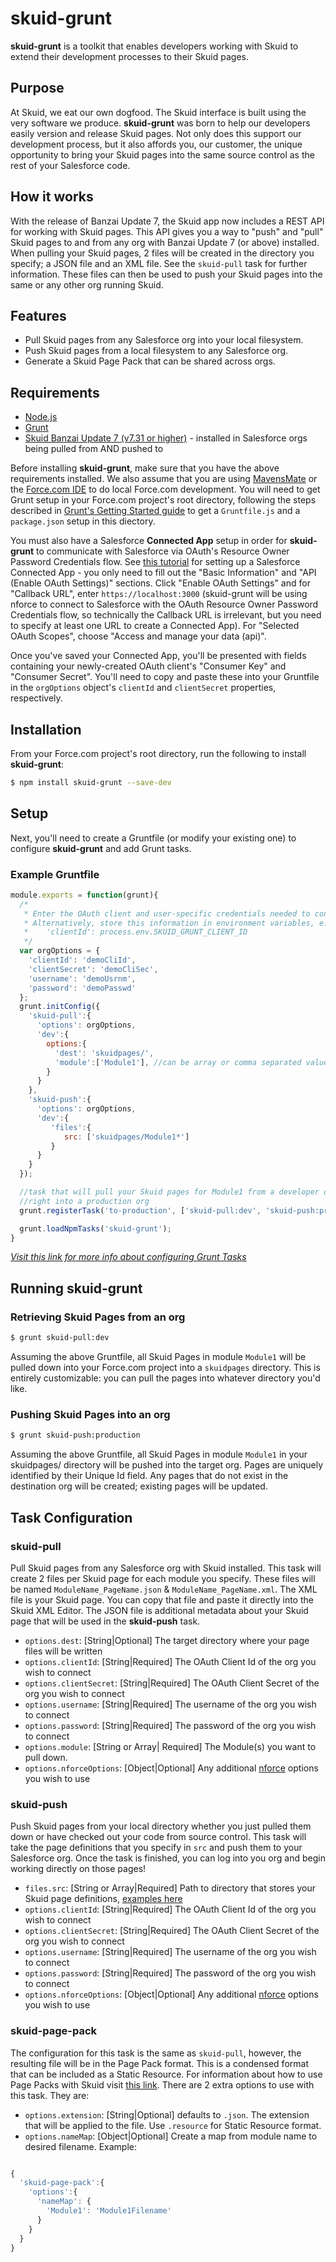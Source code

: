 # skuid-grunt

**skuid-grunt** is a toolkit that enables developers working with Skuid to extend their development processes to their Skuid pages.

## Purpose
At Skuid, we eat our own dogfood. The Skuid interface is built using the very software we produce. **skuid-grunt** was born to help our developers easily version and release Skuid pages. Not only does this support our development process, but it also affords you, our customer, the unique opportunity to bring your Skuid pages into the same source control as the rest of your Salesforce code.

## How it works
With the release of Banzai Update 7, the Skuid app now includes a REST API for working with Skuid pages. This API gives you a way to "push" and "pull" Skuid pages to and from any org with Banzai Update 7 (or above) installed. When pulling your Skuid pages, 2 files will be created in the directory you specify; a JSON file and an XML file. See the ```skuid-pull``` task for further information. These files can then be used to push your Skuid pages into the same or any other org running Skuid.

## Features
* Pull Skuid pages from any Salesforce org into your local filesystem.
* Push Skuid pages from a local filesystem to any Salesforce org.
* Generate a Skuid Page Pack that can be shared across orgs.

## Requirements

* [Node.js](https://nodejs.org/)
* [Grunt](http://gruntjs.com/getting-started)
* [Skuid Banzai Update 7 (v7.31 or higher)](http://www.skuidify.com/SkuidReleases) - installed in Salesforce orgs being pulled from AND pushed to

Before installing **skuid-grunt**, make sure that you have the above requirements installed. We also assume that you are using [MavensMate](http://mavensmate.com/) or the [Force.com IDE](https://developer.salesforce.com/page/Force.com_IDE_Installation) to do local Force.com development. You will need to get Grunt setup in your Force.com project's root directory, following the steps described in [Grunt's Getting Started guide](http://gruntjs.com/getting-started) to get a ```Gruntfile.js``` and a ```package.json``` setup in this diectory. 

You must also have a Salesforce **Connected App** setup in order for **skuid-grunt** to communicate with Salesforce via OAuth's Resource Owner Password Credentials flow. See [this tutorial](https://help.salesforce.com/apex/HTViewHelpDoc?id=connected_app_create.htm) for setting up a Salesforce Connected App - you only need to fill out the "Basic Information" and "API (Enable OAuth Settings)" sections. Click "Enable OAuth Settings" and for "Callback URL", enter ```https://localhost:3000``` (skuid-grunt will be using nforce to connect to Salesforce with the OAuth Resource Owner Password Credentials flow, so technically the Callback URL is irrelevant, but you need to specify at least one URL to create a Connected App). For "Selected OAuth Scopes", choose "Access and manage your data (api)".

Once you've saved your Connected App, you'll be presented with fields containing your newly-created OAuth client's "Consumer Key" and "Consumer Secret". You'll need to copy and paste these into your Gruntfile in the ```orgOptions``` object's ```clientId``` and ```clientSecret``` properties, respectively. 

## Installation
From your Force.com project's root directory, run the following to install **skuid-grunt**:

```bash
$ npm install skuid-grunt --save-dev
```

## Setup
Next, you'll need to create a Gruntfile (or modify your existing one) to configure **skuid-grunt** and add Grunt tasks.

### Example Gruntfile
```js
module.exports = function(grunt){
  /*
   * Enter the OAuth client and user-specific credentials needed to connect to Salesforce.
   * Alternatively, store this information in environment variables, e.g.
   *    'clientId': process.env.SKUID_GRUNT_CLIENT_ID
   */
  var orgOptions = {
    'clientId': 'demoCliId',
    'clientSecret': 'demoCliSec',
    'username': 'demoUsrnm',
    'password': 'demoPasswd'
  };
  grunt.initConfig({
    'skuid-pull':{
      'options': orgOptions,
      'dev':{
        options:{
          'dest': 'skuidpages/',
          'module':['Module1'], //can be array or comma separated values
        }
      }  
    },
    'skuid-push':{
      'options': orgOptions,
      'dev':{
         'files':{
            src: ['skuidpages/Module1*']
         }
      }
    }
  });

  //task that will pull your Skuid pages for Module1 from a developer org and push them
  //right into a production org
  grunt.registerTask('to-production', ['skuid-pull:dev', 'skuid-push:production']);

  grunt.loadNpmTasks('skuid-grunt');
}
```

*[Visit this link for more info about configuring Grunt Tasks](http://gruntjs.com/configuring-tasks)* 

## Running skuid-grunt

### Retrieving Skuid Pages from an org

```bash
$ grunt skuid-pull:dev
```
Assuming the above Gruntfile, all Skuid Pages in module `Module1` will be pulled down into your Force.com project into a `skuidpages` directory. This is entirely customizable: you can pull the pages into whatever directory you'd like.

### Pushing Skuid Pages into an org

```bash
$ grunt skuid-push:production
```
Assuming the above Gruntfile, all Skuid Pages in module `Module1` in your skuidpages/ directory will be pushed into the target org. Pages are uniquely identified by their Unique Id field. Any pages that do not exist in the destination org will be created; existing pages will be updated.

## Task Configuration

### skuid-pull
Pull Skuid pages from any Salesforce org with Skuid installed. This task will create 2 files per Skuid page for each module you specify. These files will be named ```ModuleName_PageName.json``` & ```ModuleName_PageName.xml```. The XML file is your Skuid page. You can copy that file and paste it directly into the Skuid XML Editor. The JSON file is additional metadata about your Skuid page that will be used in the **skuid-push** task.

* ```options.dest```: [String|Optional] The target directory where your page files will be written
* ```options.clientId```: [String|Required] The OAuth Client Id of the org you wish to connect
* ```options.clientSecret```: [String|Required] The OAuth Client Secret of the org you wish to connect
* ```options.username```: [String|Required] The username of the org you wish to connect
* ```options.password```: [String|Required] The password of the org you wish to connect 
* ```options.module```: [String or Array| Required] The Module(s) you want to pull down.
* ```options.nforceOptions```: [Object|Optional] Any additional [nforce](https://github.com/kevinohara80/nforce) options you wish to use

### skuid-push
Push Skuid pages from your local directory whether you just pulled them down or have checked out your code from source control. This task will take the page definitions that you specify in ```src``` and push them to your Salesforce org. Once the task is finished, you can log into you org and begin working directly on those pages!

* ```files.src```: [String or Array|Required] Path to directory that stores your Skuid page definitions, [examples here](http://gruntjs.com/configuring-tasks#files)
* ```options.clientId```: [String|Required] The OAuth Client Id of the org you wish to connect
* ```options.clientSecret```: [String|Required] The OAuth Client Secret of the org you wish to connect
* ```options.username```: [String|Required] The username of the org you wish to connect
* ```options.password```: [String|Required] The password of the org you wish to connect 
* ```options.nforceOptions```: [Object|Optional] Any additional [nforce](https://github.com/kevinohara80/nforce) options you wish to use

### skuid-page-pack
The configuration for this task is the same as ```skuid-pull```, however, the resulting file will be in the Page Pack format. This is a condensed format that can be included as a Static Resource. For information about how to use Page Packs with Skuid visit [this link](http://help.skuidify.com/m/page-assignments-and-overrides/l/245955-import-export-page-packs-and-modules). There are 2 extra options to use with this task. They are:
* ```options.extension```: [String|Optional] defaults to ```.json```. The extension that will be applied to the file. Use ```.resource``` for Static Resource format.
* ```options.nameMap```: [Object|Optional] Create a map from module name to desired filename. Example:
```js

{
  'skuid-page-pack':{
    'options':{
      'nameMap': {
        'Module1': 'Module1Filename'
      } 
    }
  }
}

```
